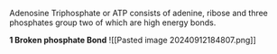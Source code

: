 Adenosine Triphosphate or ATP consists of adenine, ribose and three phosphates group two of which are high energy bonds.

**1 Broken phosphate Bond**
![[Pasted image 20240912184807.png]]